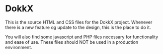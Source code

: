 # DokkX

This is the source HTML and CSS files for the DokkX project. Whenever there is a new feature og update to the design, this is the place to do it.

You will also find some javascript and PHP files necessary for functionality and ease of use. These files should NOT be used in a production environment.
